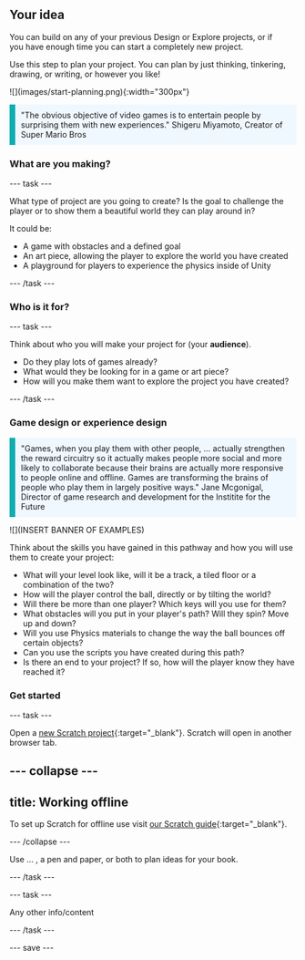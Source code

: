 ## Your idea

<div style="display: flex; flex-wrap: wrap">
<div style="flex-basis: 200px; flex-grow: 1; margin-right: 15px;">
You can build on any of your previous Design or Explore projects, or if you have enough time you can start a completely new project. 

Use this step to plan your project. You can plan by just thinking, tinkering, drawing, or writing, or however you like!
</div>
<div>
![](images/start-planning.png){:width="300px"}
</div>
</div>

<p style="border-left: solid; border-width:10px; border-color: #0faeb0; background-color: aliceblue; padding: 10px;">"The obvious objective of video games is to entertain people by surprising them with new experiences." Shigeru Miyamoto, Creator of Super Mario Bros</p>

### What are you making?

--- task ---

What type of project are you going to create? Is the goal to challenge the player or to show them a beautiful world they can play around in?

It could be:
- A game with obstacles and a defined goal
- An art piece, allowing the player to explore the world you have created
- A playground for players to experience the physics inside of Unity

--- /task ---

### Who is it for?

--- task ---

Think about who you will make your project for (your **audience**).

- Do they play lots of games already?
- What would they be looking for in a game or art piece?
- How will you make them want to explore the project you have created?

--- /task ---

### Game design or experience design

<p style="border-left: solid; border-width:10px; border-color: #0faeb0; background-color: aliceblue; padding: 10px;">"Games, when you play them with other people, … actually strengthen the reward circuitry so it actually makes people more social and more likely to collaborate because their brains are actually more responsive to people online and offline. Games are transforming the brains of people who play them in largely positive ways." Jane Mcgonigal, Director of game research and development for the Institite for the Future</p>

![](INSERT BANNER OF EXAMPLES)

Think about the skills you have gained in this pathway and how you will use them to create your project:
- What will your level look like, will it be a track, a tiled floor or a combination of the two?
- How will the player control the ball, directly or by tilting the world?
- Will there be more than one player? Which keys will you use for them?
- What obstacles will you put in your player's path? Will they spin? Move up and down?
- Will you use Physics materials to change the way the ball bounces off certain objects?
- Can you use the scripts you have created during this path?
- Is there an end to your project? If so, how will the player know they have reached it?

### Get started

--- task ---

Open a [new Scratch project](http://rpf.io/scratch-new){:target="_blank"}. Scratch will open in another browser tab.

--- collapse ---
---
title: Working offline
---

To set up Scratch for offline use visit [our Scratch guide](https://learning-admin.raspberrypi.org/en/projects/getting-started-scratch/1){:target="_blank"}.

--- /collapse ---

Use ... , a pen and paper, or both to plan ideas for your book.

--- /task ---

--- task ---

Any other info/content

--- /task ---

--- save ---
